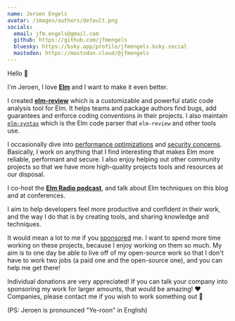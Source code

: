 ```yaml
---
name: Jeroen Engels
avatar: /images/authors/default.png
socials:
  email: jfm.engels@gmail.com
  github: https://github.com/jfmengels
  bluesky: https://bsky.app/profile/jfmengels.bsky.social
  mastodon: https://mastodon.cloud/@jfmengels
---
```


Hello 👋

I'm Jeroen, I love [**Elm**](https://elm-lang.org/) and I want to make it even better.

I created [**elm-review**](https://github.com/jfmengels/elm-review) which is a customizable and powerful static code analysis tool for Elm. It helps teams and package authors find bugs, add guarantees and enforce coding conventions in their projects. I also maintain [`elm-syntax`](https://github.com/stil4m/elm-syntax) which is the Elm code parser that `elm-review` and other tools use.

I occasionally dive into [performance optimizations](https://jfmengels.net/modulo-cons/) and [security concerns](https://jfmengels.net/virtual-dom-security-patch/). Basically, I work on anything that I find interesting that makes Elm more reliable, performant and secure. I also enjoy helping out other community projects so that we have more high-quality projects tools and resources at our disposal.

I co-host the [**Elm Radio podcast**](https://elm-radio.com/), and talk about Elm techniques on this blog and at conferences.

I aim to help developers feel more productive and confident in their work, and the way I do that is by creating tools, and sharing knowledge and techniques.

It would mean a lot to me if you [sponsored](https://github.com/sponsors/jfmengels/) me. I want to spend more time working on these projects, because I enjoy working on them so much. My aim is to one day be able to live off of my open-source work so that I don't have to work two jobs (a paid one and the open-source one), and you can help me get there!

Individual donations are very appreciated! If you can talk your company into sponsoring my work for larger amounts, that would be amazing! ❤️
Companies, please contact me if you wish to work something out 🤝

(PS: Jeroen is pronounced "Ye-roon" in English)